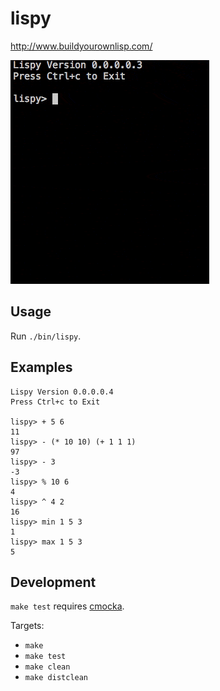 # lispy

http://www.buildyourownlisp.com/

![screenshot](lispy.gif)

## Usage

Run `./bin/lispy`.

## Examples

```
Lispy Version 0.0.0.0.4
Press Ctrl+c to Exit

lispy> + 5 6
11
lispy> - (* 10 10) (+ 1 1 1)
97
lispy> - 3
-3
lispy> % 10 6
4
lispy> ^ 4 2
16
lispy> min 1 5 3
1
lispy> max 1 5 3
5
```

## Development

`make test` requires [cmocka](https://cmocka.org/).

Targets:

* `make`
* `make test`
* `make clean`
* `make distclean`
